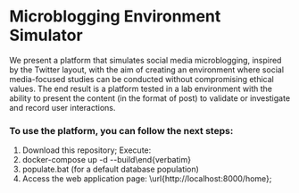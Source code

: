 # Microblogging Environment Simulator

 
We present a platform that simulates social media microblogging, inspired by the Twitter layout, with the aim of creating an environment where social media-focused studies can be conducted without compromising ethical values.  The end result is a platform tested in a lab environment with the ability to present the content (in the format of post) to validate or investigate and record user interactions.

###  To use the platform, you can follow the next steps:

1. Download this repository;
Execute:
2. docker-compose up -d --build\end{verbatim}
3. populate.bat (for a default database population) 
4. Access the web application page: \url{http://localhost:8000/home};

